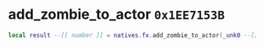 # add_zombie_to_actor `0x1EE7153B`

```lua
local result --[[ number ]] = natives.fx.add_zombie_to_actor(_unk0 --[[ number ]], _unk1 --[[ number ]], _unk2 --[[ number ]])
```